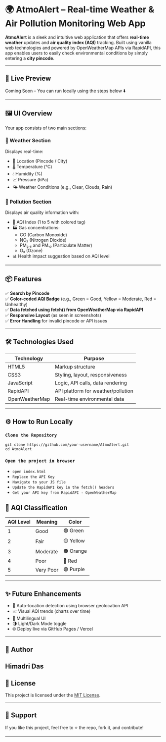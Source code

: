 # 🌍 AtmoAlert – Real-time Weather & Air Pollution Monitoring Web App

**AtmoAlert** is a sleek and intuitive web application that offers **real-time weather** updates and **air quality index (AQI)** tracking. Built using vanilla web technologies and powered by OpenWeatherMap APIs via RapidAPI, this app enables users to easily check environmental conditions by simply entering a **city pincode**.

---

## 🚀 Live Preview

Coming Soon – You can run locally using the steps below ⬇️

---

## 🖼️ UI Overview

Your app consists of two main sections:

### 🔹 Weather Section
Displays real-time:
- 📍 Location (Pincode / City)
- 🌡️ Temperature (°C)
- 💧 Humidity (%)
- 📈 Pressure (hPa)
- 🌤️ Weather Conditions (e.g., Clear, Clouds, Rain)

### 🔸 Pollution Section
Displays air quality information with:
- 🧪 AQI Index (1 to 5 with colored tag)
- 🏭 Gas concentrations:
  - CO (Carbon Monoxide)
  - NO₂ (Nitrogen Dioxide)
  - PM₂.₅ and PM₁₀ (Particulate Matter)
  - O₃ (Ozone)
- 📊 Health impact suggestion based on AQI level

---

## 📦 Features

✅ **Search by Pincode**  
✅ **Color-coded AQI Badge** (e.g., Green = Good, Yellow = Moderate, Red = Unhealthy)  
✅ **Data fetched using fetch() from OpenWeatherMap via RapidAPI**  
✅ **Responsive Layout** (as seen in screenshots)  
✅ **Error Handling** for invalid pincode or API issues

---

## 🛠️ Technologies Used

| Technology     | Purpose                            |
|----------------|-------------------------------------|
| HTML5          | Markup structure                    |
| CSS3           | Styling, layout, responsiveness     |
| JavaScript     | Logic, API calls, data rendering    |
| RapidAPI       | API platform for weather/pollution  |
| OpenWeatherMap | Real-time environmental data        |

---
## ⚙️ How to Run Locally
### `Clone the Repository`


``` 
git clone https://github.com/your-username/AtmoAlert.git
cd AtmoAlert 
```
### `Open the project in browser`

- `open index.html`
- `Replace the API Key`
- `Navigate to your JS file`
- `Update the RapidAPI key in the fetch() headers`
- `Get your API key from RapidAPI - OpenWeatherMap`

## 📌 AQI Classification

| AQI Level | Meaning     | Color       |
|-----------|-------------|-------------|
| 1         | Good        | 🟢 Green    |
| 2         | Fair        | 🟡 Yellow   |
| 3         | Moderate    | 🟠 Orange   |
| 4         | Poor        | 🔴 Red      |
| 5         | Very Poor   | 🟣 Purple   |

---

## ✨ Future Enhancements

- 📍 Auto-location detection using browser geolocation API  
- 📈 Visual AQI trends (charts over time)  
- 💬 Multilingual UI  
- 🌗 Light/Dark Mode toggle  
- 🌐 Deploy live via GitHub Pages / Vercel

---

## 👤 Author

**Himadri Das**  
---

## 📜 License

This project is licensed under the [MIT License](LICENSE).

---

## 🙌 Support

If you like this project, feel free to ⭐ the repo, fork it, and contribute!

---
